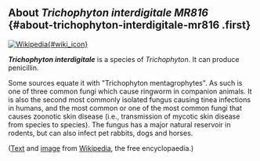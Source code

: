 About *Trichophyton interdigitale MR816* {#about-trichophyton-interdigitale-mr816 .first}
----------------------------------------

[![Wikipedia](/img/wikipedia_logo_v2_en.png){#wiki_icon}](http://en.wikipedia.org/wiki/Trichophyton_interdigitale)

***Trichophyton interdigitale*** is a species of *Trichophyton*. It can
produce penicillin.

Some sources equate it with \"Trichophyton mentagrophytes\". As such is
one of three common fungi which cause ringworm in companion animals. It
is also the second most commonly isolated fungus causing tinea
infections in humans, and the most common or one of the most common
fungi that causes zoonotic skin disease (i.e., transmission of mycotic
skin disease from species to species). The fungus has a major natural
reservoir in rodents, but can also infect pet rabbits, dogs and horses.

([Text](http://en.wikipedia.org/wiki/Trichophyton_interdigitale) and
[image](https://commons.wikimedia.org/wiki/File:Trichophyton_mentagrophytes_(257_18)_Cultured.jpg)
from [Wikipedia](http://en.wikipedia.org/), the free encyclopaedia.)
